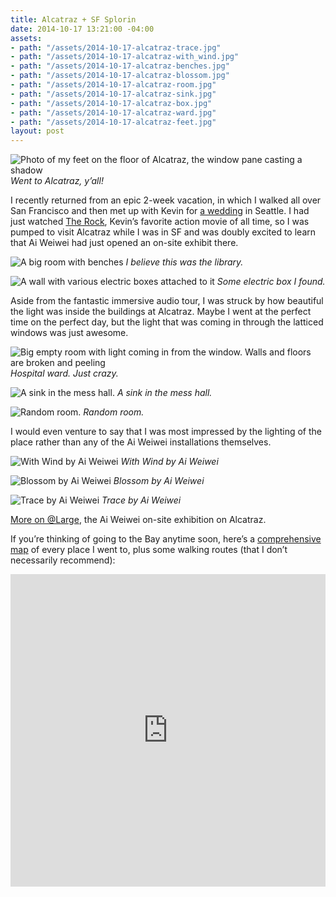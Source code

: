 ```yaml
---
title: Alcatraz + SF Splorin
date: 2014-10-17 13:21:00 -04:00
assets:
- path: "/assets/2014-10-17-alcatraz-trace.jpg"
- path: "/assets/2014-10-17-alcatraz-with_wind.jpg"
- path: "/assets/2014-10-17-alcatraz-benches.jpg"
- path: "/assets/2014-10-17-alcatraz-blossom.jpg"
- path: "/assets/2014-10-17-alcatraz-room.jpg"
- path: "/assets/2014-10-17-alcatraz-sink.jpg"
- path: "/assets/2014-10-17-alcatraz-box.jpg"
- path: "/assets/2014-10-17-alcatraz-ward.jpg"
- path: "/assets/2014-10-17-alcatraz-feet.jpg"
layout: post
---
```


![Photo of my feet on the floor of Alcatraz, the window pane casting a shadow](/assets/2014-10-17-alcatraz-feet.jpg)
_Went to Alcatraz, y’all!_

I recently returned from an epic 2-week vacation, in which I walked all over San Francisco and then met up with Kevin for [a wedding](http://craigandkaryn.com) in Seattle. I had just watched [The Rock](http://www.imdb.com/title/tt0117500/), Kevin’s favorite action movie of all time, so I was pumped to visit Alcatraz while I was in SF and was doubly excited to learn that Ai Weiwei had just opened an on-site exhibit there.

![A big room with benches](/assets/2014-10-17-alcatraz-benches.jpg)
_I believe this was the library._

![A wall with various electric boxes attached to it](/assets/2014-10-17-alcatraz-box.jpg)
_Some electric box I found._

Aside from the fantastic immersive audio tour, I was struck by how beautiful the light was inside the buildings at Alcatraz. Maybe I went at the perfect time on the perfect day, but the light that was coming in through the latticed windows was just awesome.  

![Big empty room with light coming in from the window. Walls and floors are broken and peeling](/assets/2014-10-17-alcatraz-ward.jpg)
_Hospital ward. Just crazy._

![A sink in the mess hall.](/assets/2014-10-17-alcatraz-sink.jpg)
_A sink in the mess hall._

![Random room.](/assets/2014-10-17-alcatraz-room.jpg)
_Random room._

I would even venture to say that I was most impressed by the lighting of the place rather than any of the Ai Weiwei installations themselves.

![With Wind by Ai Weiwei](/assets/2014-10-17-alcatraz-with_wind.jpg)
_With Wind by Ai Weiwei_

![Blossom by Ai Weiwei](/assets/2014-10-17-alcatraz-blossom.jpg)
_Blossom by Ai Weiwei_

![Trace by Ai Weiwei](/assets/2014-10-17-alcatraz-trace.jpg)
_Trace by Ai Weiwei_

[More on @Large](http://www.for-site.org/project/ai-weiwei-alcatraz/), the Ai Weiwei on-site exhibition on Alcatraz.

If you’re thinking of going to the Bay anytime soon, here’s a [comprehensive map](https://www.mapbox.com/editor/?id=psyoko.jnk51ifd#app) of every place I went to, plus some walking routes (that I don’t necessarily recommend):

<iframe width='100%' height='500px' frameBorder='0' src='https://a.tiles.mapbox.com/v4/psyoko.jnk51ifd/attribution,zoompan,zoomwheel,geocoder,share.html?access_token=pk.eyJ1IjoicHN5b2tvIiwiYSI6Ind4T05HY1kifQ.r-44XyZkJ87TR_yTWmldpA'></iframe>